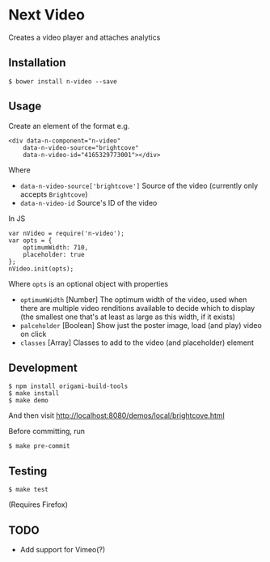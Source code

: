 # Next Video

Creates a video player and attaches analytics

## Installation

    $ bower install n-video --save

## Usage

Create an element of the format e.g.

    <div data-n-component="n-video"
        data-n-video-source="brightcove"
        data-n-video-id="4165329773001"></div>

Where

 * `data-n-video-source['brightcove']` Source of the video (currently only accepts `Brightcove`)
 * `data-n-video-id` Source's ID of the video

In JS

    var nVideo = require('n-video');
    var opts = {
        optimumWidth: 710,
        placeholder: true
    };
    nVideo.init(opts);

Where `opts` is an optional object with properties

 * `optimumWidth` [Number] The optimum width of the video, used when there are multiple video renditions available to decide which to display (the smallest one that's at least as large as this width, if it exists)
 * `palceholder` [Boolean] Show just the poster image, load (and play) video on click
 * `classes` [Array] Classes to add to the video (and placeholder) element

## Development

    $ npm install origami-build-tools
    $ make install
    $ make demo

And then visit [http://localhost:8080/demos/local/brightcove.html]()

Before committing, run

    $ make pre-commit

## Testing

    $ make test

(Requires Firefox)

## TODO

 * Add support for Vimeo(?)
